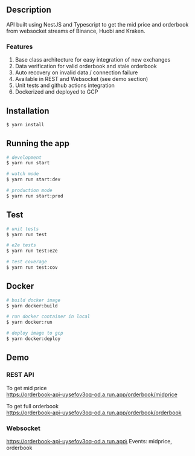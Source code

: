 ## Description
API built using NestJS and Typescript to get the mid price 
and orderbook from websocket streams of Binance, Huobi and Kraken.

### Features
1. Base class architecture for easy integration of new exchanges
2. Data verification for valid orderbook and stale orderbook
3. Auto recovery on invalid data / connection failure
4. Available in REST and Websocket (see demo section)
5. Unit tests and github actions integration
6. Dockerized and deployed to GCP

## Installation

```bash
$ yarn install
```

## Running the app

```bash
# development
$ yarn run start

# watch mode
$ yarn run start:dev

# production mode
$ yarn run start:prod
```

## Test

```bash
# unit tests
$ yarn run test

# e2e tests
$ yarn run test:e2e

# test coverage
$ yarn run test:cov
```

## Docker

```bash
# build docker image
$ yarn docker:build

# run docker container in local
$ yarn docker:run

# deploy image to gcp
$ yarn docker:deploy
```

## Demo

### REST API
To get mid price\
https://orderbook-api-uysefov3oq-od.a.run.app/orderbook/midprice

To get full orderbook\
https://orderbook-api-uysefov3oq-od.a.run.app/orderbook/orderbook

### Websocket
https://orderbook-api-uysefov3oq-od.a.run.app\
Events: midprice, orderbook
